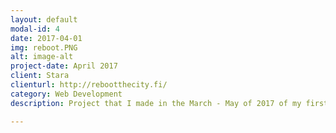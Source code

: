 ```yaml
---
layout: default
modal-id: 4
date: 2017-04-01
img: reboot.PNG
alt: image-alt
project-date: April 2017
client: Stara
clienturl: http://rebootthecity.fi/
category: Web Development
description: Project that I made in the March - May of 2017 of my first year at Metropolia University of Applied Sciences. One of my courseteachers asked if someone wanted to complete a project he had lined up, and I took it. Other than the rough concept, I was given pretty free hands on this project. Build on WordPress as one of the requirements was a blog CMS.

---
```

